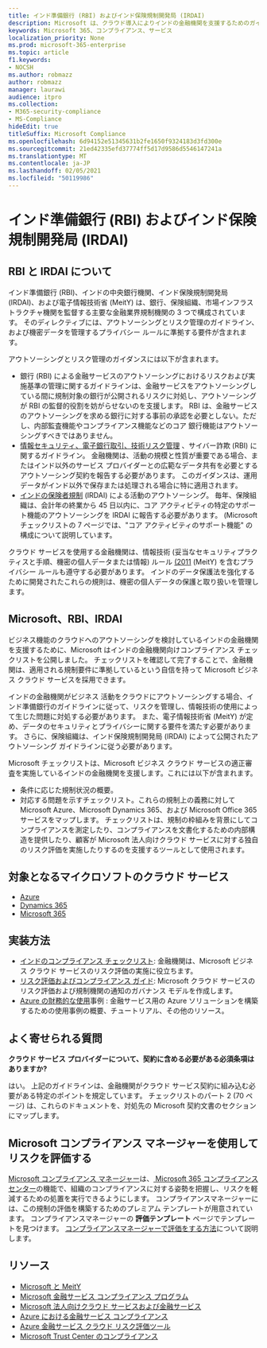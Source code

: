 ```yaml
---
title: インド準備銀行 (RBI) およびインド保険規制開発局 (IRDAI)
description: Microsoft は、クラウド導入によりインドの金融機関を支援するためのガイダンスを公開しました。
keywords: Microsoft 365、コンプライアンス、サービス
localization_priority: None
ms.prod: microsoft-365-enterprise
ms.topic: article
f1.keywords:
- NOCSH
ms.author: robmazz
author: robmazz
manager: laurawi
audience: itpro
ms.collection:
- M365-security-compliance
- MS-Compliance
hideEdit: true
titleSuffix: Microsoft Compliance
ms.openlocfilehash: 6d94152e51345631b2fe1650f9324183d3fd300e
ms.sourcegitcommit: 21ed42335efd37774ff5d17d9586d5546147241a
ms.translationtype: MT
ms.contentlocale: ja-JP
ms.lasthandoff: 02/05/2021
ms.locfileid: "50119986"
---
```

# <a name="reserve-bank-of-india-rbi-and-insurance-regulatory-and-development-authority-of-india-irdai"></a>インド準備銀行 (RBI) およびインド保険規制開発局 (IRDAI)

## <a name="about-rbi-and-irdai"></a>RBI と IRDAI について

インド[](https://www.rbi.org.in/)準備銀行 (RBI)、インドの中央銀行機関、インド保険規制開発局[](https://www.irdai.gov.in/Defaulthome.aspx?page=H1) (IRDAI)、および電子情報技術省[](https://meity.gov.in/content/information-technology-act) (MeitY) は、銀行、保険組織、市場インフラストラクチャ機関を監督する主要な金融業界規制機関の 3 つで構成されています。 そのディレクティブには、アウトソーシングとリスク管理のガイドライン、および機密データを管理するプライバシー ルールに準拠する要件が含まれます。

アウトソーシングとリスク管理のガイダンスには以下が含まれます。

- [](https://rbidocs.rbi.org.in/rdocs/notification/PDFs/73713.pdf)銀行 (RBI) による金融サービスのアウトソーシングにおけるリスクおよび実施基準の管理に関するガイドラインは、金融サービスをアウトソーシングしている間に規制対象の銀行が公開されるリスクに対処し、アウトソーシングが RBI の監督的役割を妨がらせないのを支援します。 RBI は、金融サービスのアウトソーシングを求める銀行に対する事前の承認を必要としない。ただし、内部監査機能やコンプライアンス機能などのコア 銀行機能はアウトソーシングすべきではありません。
- [情報セキュリティ、電子銀行取引、技術リスク管理](https://rbidocs.rbi.org.in/rdocs/content/PDFs/GBS300411F.pdf) 、サイバー詐欺 (RBI) に関するガイドライン。 金融機関は、活動の規模と性質が重要である場合、またはインド以外のサービス プロバイダーとの広範なデータ共有を必要とするアウトソーシング契約を報告する必要があります。 このガイダンスは、運用データがインド以外で保存または処理される場合に特に適用されます。
- [インドの保険者規制](https://www.irdai.gov.in/ADMINCMS/cms/frmGeneral_Layout.aspx?page=PageNo3149&flag=1) (IRDAI) による活動のアウトソーシング。 毎年、保険組織は、会計年の終業から 45 日以内に、コア アクティビティの特定のサポート機能のアウトソーシングを IRDAI に報告する必要があります。 (Microsoft チェックリストの 7 ページでは、"コア アクティビティのサポート機能" の構成について説明しています。 [](https://servicetrust.microsoft.com/Documents/TrustDocuments?command=Download&downloadType=Document&downloadId=26f4af15-2771-4cd4-a7c7-9328149f9453&docTab=6d000410-c9e9-11e7-9a91-892aae8839ad_Compliance_Guides)

クラウド サービスを使用する金融機関は、情報技術 (妥当なセキュリティプラクティスと手順、機密の個人データまたは情報) ルール [(2011](https://meity.gov.in/sites/upload_files/dit/files/GSR313E_10511\(1\).pdf) (MeitY) を含むプライバシー ルールも遵守する必要があります。 インドのデータ保護法を強化するために開発されたこれらの規則は、機密の個人データの保護と取り扱いを管理します。

## <a name="microsoft-rbi-and-irdai"></a>Microsoft、RBI、IRDAI

ビジネス機能のクラウドへのアウトソーシングを検討しているインドの金融機関を支援するために、Microsoft はインドの金融機関向けコンプライアンス チェックリストを公開しました。 チェックリストを確認して完了することで、[](https://servicetrust.microsoft.com/Documents/TrustDocuments?command=Download&downloadType=Document&downloadId=26f4af15-2771-4cd4-a7c7-9328149f9453&docTab=6d000410-c9e9-11e7-9a91-892aae8839ad_Compliance_Guides)金融機関は、適用される規制要件に準拠しているという自信を持って Microsoft ビジネス クラウド サービスを採用できます。

インドの金融機関がビジネス 活動をクラウドにアウトソーシングする場合、インド準備銀行のガイドラインに従って、リスクを管理し、情報技術の使用によって生じた問題に対処する必要があります。 また、電子情報技術省 (MeitY) が定め、データのセキュリティとプライバシーに関する要件を満たす必要があります。 さらに、保険組織は、インド保険規制開発局 (IRDAI) によって公開されたアウトソーシング ガイドラインに従う必要があります。

Microsoft チェックリストは、Microsoft ビジネス クラウド サービスの適正審査を実施しているインドの金融機関を支援します。これには以下が含まれます。

- 条件に応じた規制状況の概要。
- 対応する問題を示すチェックリスト。これらの規制上の義務に対して Microsoft Azure、Microsoft Dynamics 365、および Microsoft Office 365 サービスをマップします。 チェックリストは、規制の枠組みを背景にしてコンプライアンスを測定したり、コンプライアンスを文書化するための内部構造を提供したり、顧客が Microsoft 法人向けクラウド サービスに対する独自のリスク評価を実施したりするのを支援するツールとして使用されます。

## <a name="microsoft-in-scope-cloud-services"></a>対象となるマイクロソフトのクラウド サービス

- [Azure](https://gallery.technet.microsoft.com/Overview-of-Azure-c1be3942)
- [Dynamics 365](https://download.microsoft.com/download/E/1/9/E1977163-7A86-4812-AC18-C03ADC958AAF/Microsoft_Dynamics_365_Cloud_Service_Compliance_Datasheet.pdf)
- [Microsoft 365](https://servicetrust.microsoft.com/ViewPage/TrustDocuments?command=Download&downloadType=Document&downloadId=9f756cce-b15d-45a9-94d7-6a583dee4401&docTab=6d000410-c9e9-11e7-9a91-892aae8839ad_Compliance_Guides)

## <a name="how-to-implement"></a>実装方法

- [インドのコンプライアンス チェックリスト](https://servicetrust.microsoft.com/Documents/TrustDocuments?command=Download&downloadType=Document&downloadId=26f4af15-2771-4cd4-a7c7-9328149f9453&docTab=6d000410-c9e9-11e7-9a91-892aae8839ad_Compliance_Guides): 金融機関は、Microsoft ビジネス クラウド サービスのリスク評価の実施に役立ちます。
- [リスク評価およびコンプライアンス ガイド](https://servicetrust.microsoft.com/ViewPage/TrustDocuments?command=Download&downloadType=Document&downloadId=edee9b14-3661-4a16-ba83-c35caf672bd7&docTab=6d000410-c9e9-11e7-9a91-892aae8839ad_FAQ_and_White_Papers): Microsoft クラウド サービスのリスク評価および規制機関の通知のガバナンス モデルを作成します。
- [Azure の財務的な使用](/azure/industry/financial/)事例 : 金融サービス用の Azure ソリューションを構築するための使用事例の概要、チュートリアル、その他のリソース。

## <a name="frequently-asked-questions"></a>よく寄せられる質問

**クラウド サービス プロバイダーについて、契約に含める必要がある必須条項はありますか?**

はい。 上記のガイドラインは、金融機関がクラウド サービス契約に組み込む必要がある特定のポイントを規定しています。 チェックリストのパート 2 [](https://servicetrust.microsoft.com/Documents/TrustDocuments?command=Download&downloadType=Document&downloadId=26f4af15-2771-4cd4-a7c7-9328149f9453&docTab=6d000410-c9e9-11e7-9a91-892aae8839ad_Compliance_Guides) (70 ページ) は、これらのドキュメントを、対処先の Microsoft 契約文書のセクションにマップします。

## <a name="use-microsoft-compliance-manager-to-assess-your-risk"></a>Microsoft コンプライアンス マネージャーを使用してリスクを評価する

[Microsoft コンプライアンス マネージャー](/microsoft-365/compliance/compliance-manager)は、[ Microsoft 365 コンプライアンス センター](/microsoft-365/compliance/microsoft-365-compliance-center)の機能で、組織のコンプライアンスに対する姿勢を把握し、リスクを軽減するための処置を実行できるようにします。 コンプライアンスマネージャーには、この規制の評価を構築するためのプレミアム テンプレートが用意されています。 コンプライアンスマネージャーの **評価テンプレート** ページでテンプレートを見つけます。 [コンプライアンスマネージャーで評価をする方法](/microsoft-365/compliance/compliance-manager-assessments)について説明します。

## <a name="resources"></a>リソース

- [Microsoft と MeitY](offering-meity-india.md)
- [Microsoft 金融サービス コンプライアンス プログラム](https://download.microsoft.com/download/6/4/7/64707E3E-6D3E-45D0-8207-A0EA3201B4A6/Microsoft%20Cloud%20-%20Financial%20Services%20Compliance%20Program%20\(Print\).pdf)
- [Microsoft 法人向けクラウド サービスおよび金融サービス](https://www.microsoft.com/trustcenter/cloudservices/financialservices)
- [Azure における金融サービス コンプライアンス](https://azure.microsoft.com/resources/videos/azurecon-2015-financial-services-compliance-in-azure/)
- [Azure 金融サービス クラウド リスク評価ツール](https://servicetrust.microsoft.com/ViewPage/FFIECBlueprint?command=Download&downloadType=Document&downloadId=079a1973-711a-428f-9312-9ddd290cff7b&docTab=c726d5c0-2d1e-11e8-a485-57140ec19669_PaaS)
- [Microsoft Trust Center のコンプライアンス](https://www.microsoft.com/trust-center/compliance/compliance-overview)
